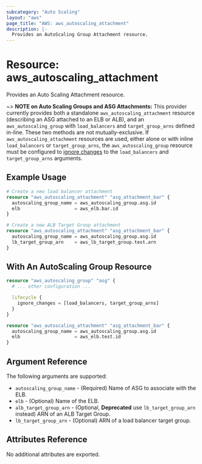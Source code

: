 ```yaml
---
subcategory: "Auto Scaling"
layout: "aws"
page_title: "AWS: aws_autoscaling_attachment"
description: |-
  Provides an AutoScaling Group Attachment resource.
---
```


# Resource: aws_autoscaling_attachment

Provides an Auto Scaling Attachment resource.

~> **NOTE on Auto Scaling Groups and ASG Attachments:** This provider currently provides
both a standalone `aws_autoscaling_attachment` resource
(describing an ASG attached to an ELB or ALB), and an `aws_autoscaling_group`
with `load_balancers` and `target_group_arns` defined in-line. These two methods are not
mutually-exclusive. If `aws_autoscaling_attachment` resources are used, either alone or with inline
`load_balancers` or `target_group_arns`, the `aws_autoscaling_group` resource must be configured
to [ignore changes](https://www.pulumi.com/docs/intro/concepts/programming-model/#ignorechanges) to the `load_balancers` and `target_group_arns` arguments.

## Example Usage

```terraform
# Create a new load balancer attachment
resource "aws_autoscaling_attachment" "asg_attachment_bar" {
  autoscaling_group_name = aws_autoscaling_group.asg.id
  elb                    = aws_elb.bar.id
}
```

```terraform
# Create a new ALB Target Group attachment
resource "aws_autoscaling_attachment" "asg_attachment_bar" {
  autoscaling_group_name = aws_autoscaling_group.asg.id
  lb_target_group_arn    = aws_lb_target_group.test.arn
}
```

## With An AutoScaling Group Resource

```terraform
resource "aws_autoscaling_group" "asg" {
  # ... other configuration ...

  lifecycle {
    ignore_changes = [load_balancers, target_group_arns]
  }
}

resource "aws_autoscaling_attachment" "asg_attachment_bar" {
  autoscaling_group_name = aws_autoscaling_group.asg.id
  elb                    = aws_elb.test.id
}
```

## Argument Reference

The following arguments are supported:

* `autoscaling_group_name` - (Required) Name of ASG to associate with the ELB.
* `elb` - (Optional) Name of the ELB.
* `alb_target_group_arn` - (Optional, **Deprecated** use `lb_target_group_arn` instead) ARN of an ALB Target Group.
* `lb_target_group_arn` - (Optional) ARN of a load balancer target group.

## Attributes Reference

No additional attributes are exported.
